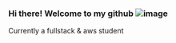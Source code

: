 ### Hi there! Welcome to my github ![image](https://i.gifer.com/origin/0f/0fd379b81bc8023064986c9c45f22253_w200.gif)
 Currently a fullstack & aws student

<!--
**ValerioEspina/ValerioEspina** is a ✨ _special_ ✨ repository because its `README.md` (this file) appears on your GitHub profile.

Here are some ideas to get you started:

- 🔭 I’m currently working on ...
- 🌱 I’m currently learning ...
- 👯 I’m looking to collaborate on ...
- 🤔 I’m looking for help with ...
- 💬 Ask me about ...
- 📫 How to reach me: ...
- 😄 Pronouns: ...
- ⚡ Fun fact: ...
-->
